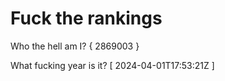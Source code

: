 # Fuck the rankings

Who the hell am I?
{ 2869003 }

What fucking year is it?
[ 2024-04-01T17:53:21Z ]
